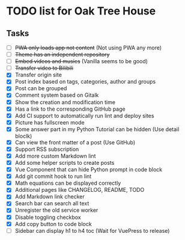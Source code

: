 # TODO list for Oak Tree House

## Tasks

- [ ] <del>PWA only loads app not content</del> (Not using PWA any more)
- [ ] <del>Theme has an independent repository</del>
- [ ] <del>Embed videos and musics</del> (Vanilla seems to be good)
- [ ] <del>Transfer video to Bilibili</del>
- [x] Transfer origin site
- [x] Post index based on tags, categories, author and groups
- [x] Post can be grouped
- [x] Comment system based on Gitalk
- [x] Show the creation and modification time
- [x] Has a link to the corresponding GitHub page
- [x] Add CI support to automatically run lint and deploy sites
- [x] Picture has fullscreen mode
- [x] Some answer part in my Python Tutorial can be hidden (Use detail bloclk)
- [x] Can view the front matter of a post (Use GitHub)
- [x] Support RSS subscription
- [x] Add more custom Markdown lint
- [x] Add some helper scripts to create posts
- [x] Vue Component that can hide Python prompt in code block
- [x] Add git commit hook to run lint
- [x] Math equations can be displayed correctly
- [x] Additional pages like CHANGELOG, README, TODO
- [x] Add Markdown link checker
- [x] Search bar can search all text
- [x] Unregister the old service worker
- [x] Disable toggling checkbox
- [x] Add copy button to code block
- [ ] Sidebar can display h1 to h4 toc (Wait for VuePress to release)
